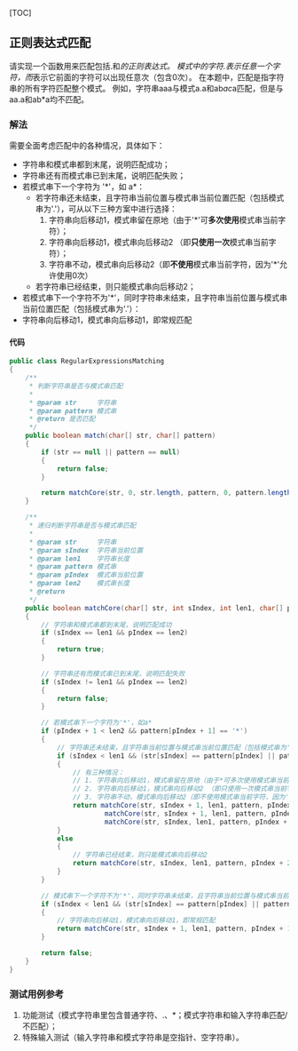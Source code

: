 [TOC]

## 正则表达式匹配

请实现一个函数用来匹配包括.和*的正则表达式。
模式中的字符.表示任意一个字符，而*表示它前面的字符可以出现任意次（包含0次）。
在本题中，匹配是指字符串的所有字符匹配整个模式。
例如，字符串aaa与模式a.a和ab*ac*a匹配，但是与aa.a和ab*a均不匹配。

### 解法
需要全面考虑匹配中的各种情况，具体如下：
+ 字符串和模式串都到末尾，说明匹配成功；
+ 字符串还有而模式串已到末尾，说明匹配失败；
+ 若模式串下一个字符为 '\*'，如 a\*：
  + 若字符串还未结束，且字符串当前位置与模式串当前位置匹配（包括模式串为'.'），可从以下三种方案中进行选择：
    1. 字符串向后移动1，模式串留在原地（由于'*'可**多次使用**模式串当前字符）；
    2. 字符串向后移动1，模式串向后移动2 （即**只使用一次**模式串当前字符）；
    3. 字符串不动，模式串向后移动2（即**不使用**模式串当前字符，因为'*'允许使用0次）
  + 若字符串已经结束，则只能模式串向后移动2；
+  若模式串下一个字符不为'\*'，同时字符串未结束，且字符串当前位置与模式串当前位置匹配（包括模式串为'.'）：
  + 字符串向后移动1，模式串向后移动1，即常规匹配


#### 代码
```java
public class RegularExpressionsMatching
{
    /**
     * 判断字符串是否与模式串匹配
     *
     * @param str     字符串
     * @param pattern 模式串
     * @return 是否匹配
     */
    public boolean match(char[] str, char[] pattern)
    {
        if (str == null || pattern == null)
        {
            return false;
        }

        return matchCore(str, 0, str.length, pattern, 0, pattern.length);
    }

    /**
     * 递归判断字符串是否与模式串匹配
     *
     * @param str     字符串
     * @param sIndex  字符串当前位置
     * @param len1    字符串长度
     * @param pattern 模式串
     * @param pIndex  模式串当前位置
     * @param len2    模式串长度
     * @return
     */
    public boolean matchCore(char[] str, int sIndex, int len1, char[] pattern, int pIndex, int len2)
    {
        // 字符串和模式串都到末尾，说明匹配成功
        if (sIndex == len1 && pIndex == len2)
        {
            return true;
        }

        // 字符串还有而模式串已到末尾，说明匹配失败
        if (sIndex != len1 && pIndex == len2)
        {
            return false;
        }

        // 若模式串下一个字符为'*'，如a*
        if (pIndex + 1 < len2 && pattern[pIndex + 1] == '*')
        {
            // 字符串还未结束，且字符串当前位置与模式串当前位置匹配（包括模式串为'.'）
            if (sIndex < len1 && (str[sIndex] == pattern[pIndex] || pattern[pIndex] == '.'))
            {
                // 有三种情况：
                // 1. 字符串向后移动1，模式串留在原地（由于*可多次使用模式串当前字符）
                // 2. 字符串向后移动1，模式串向后移动2 （即只使用一次模式串当前字符）
                // 3. 字符串不动，模式串向后移动2（即不使用模式串当前字符，因为'*'允许使用0次）
                return matchCore(str, sIndex + 1, len1, pattern, pIndex, len2) ||
                        matchCore(str, sIndex + 1, len1, pattern, pIndex + 2, len2) ||
                        matchCore(str, sIndex, len1, pattern, pIndex + 2, len2);
            }
            else
            {
                // 字符串已经结束，则只能模式串向后移动2
                return matchCore(str, sIndex, len1, pattern, pIndex + 2, len2);
            }
        }

        // 模式串下一个字符不为'*'，同时字符串未结束，且字符串当前位置与模式串当前位置匹配（包括模式串为'.'）
        if (sIndex < len1 && (str[sIndex] == pattern[pIndex] || pattern[pIndex] == '.'))
        {
            // 字符串向后移动1，模式串向后移动1，即常规匹配
            return matchCore(str, sIndex + 1, len1, pattern, pIndex + 1, len2);
        }

        return false;
    }
}
```



### 测试用例参考
1. 功能测试（模式字符串里包含普通字符、.、*；模式字符串和输入字符串匹配/不匹配）；
2. 特殊输入测试（输入字符串和模式字符串是空指针、空字符串）。


